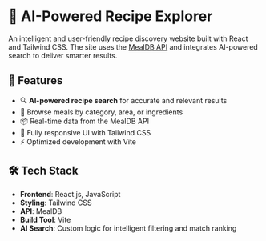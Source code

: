 # 🧠 AI-Powered Recipe Explorer

An intelligent and user-friendly recipe discovery website built with React and Tailwind CSS. The site uses the [MealDB API](https://www.themealdb.com/) and integrates AI-powered search to deliver smarter results.

## 🚀 Features

- 🔍 **AI-powered recipe search** for accurate and relevant results
- 🥗 Browse meals by category, area, or ingredients
- 📦 Real-time data from the MealDB API
- 📱 Fully responsive UI with Tailwind CSS
- ⚡ Optimized development with Vite

## 🛠 Tech Stack

- **Frontend**: React.js, JavaScript
- **Styling**: Tailwind CSS
- **API**: MealDB
- **Build Tool**: Vite
- **AI Search**: Custom logic for intelligent filtering and match ranking
